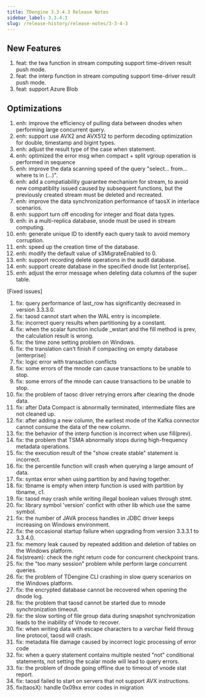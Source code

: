 ```yaml
---
title: TDengine 3.3.4.3 Release Notes
sidebar_label: 3.3.4.3
slug: /release-history/release-notes/3-3-4-3
---
```


## New Features
1. feat: the twa function in stream computing support time-driven result push mode. 
1. feat: the interp function in stream computing support time-driver result push mode. 
1. feat: support Azure Blob 

## Optimizations
1. enh: improve the efficiency of pulling data between dnodes when performing large concurrent query. 
1. enh: support use AVX2 and AVX512 to perform decoding optimization for double, timestamp and bigint types. 
1. enh: adjust the result type of the case when statement. 
1. enh: optimized the error msg when compact + split vgroup operation is performed in sequence
1. enh: improve the data scanning speed of the query "select... from... where ts in (...)". 
1. enh: add a compatiability guarantee mechanism for stream, to avoid new compatiblity issued caused by subsequent functions, but the previously created stream must be deleted and recreated. 
1. enh: improve the data synchronization performance of taosX in interlace scenarios. 
1. enh: support turn off encoding for integer and float data types. 
1. enh: in a multi-replica database, snode must be used in stream computing. 
1. enh: generate unique ID to identify each query task to avoid memory corruption. 
1. enh: speed up the creation time of the database. 
1. enh: modify the default value of s3MigrateEnabled to 0. 
1. enh: support recording delete operations in the audit database. 
1. enh: support create database in the specified dnode list [enterprise]. 
1. enh: adjust the error message when deleting data columns of the super table. 

[Fixed issues] 
1. fix: query performance of last_row has significantly decreased in version 3.3.3.0. 
1. fix: taosd cannot start when the WAL entry is incomplete. 
1. fix: incorrect query results when partitioning by a constant. 
1. fix: when the scalar function include _wstart and the fill method is prev, the calculation result is wrong. 
1. fix: the time zone setting problem on Windows. 
1. fix: the translation can't finish if compacting on empty database [enterprise] 
1. fix: logic error with transaction conflicts 
1. fix: some errors of the mnode can cause transactions to be unable to stop. 
1. fix: some errors of the mnode can cause transactions to be unable to stop. 
1. fix: the problem of taosc driver retrying errors after clearing the dnode data. 
1. fix: after Data Compact is abnormally terminated, intermediate files are not cleaned up. 
1. fix: after adding a new column, the earliest mode of the Kafka connector cannot consume the data of the new column. 
1. fix: the behavior of the interp function is incorrect when use fill(prev). 
1. fix: the problem that TSMA abnormally stops during high-frequency metadata operations. 
1. fix: the execution result of the "show create stable" statement is incorrect. 
1. fix: the percentile function will crash when querying a large amount of data. 
1. fix: syntax error when using partition by and having together. 
1. fix: tbname is empty when interp function is used with partition by tbname, c1. 
1. fix: taosd may crash while writing illegal boolean values through stmt. 
1. fix: library symbol 'version' confict with other lib which use the same symbol. 
1. fix: the number of JAVA process handles in JDBC driver keeps increasing on Windows environment. 
1. fix: the occasional startup failure when upgrading from version 3.3.3.1 to 3.3.4.0. 
1. fix: memory leak caused by repeated addition and deletion of tables on the Windows platform. 
1. fix(stream): check the right return code for concurrent checkpoint trans. 
1. fix: the "too many session" problem while perform large concurrent queries. 
2. fix: the problem of TDengine CLI crashing in slow query scenarios on the Windows platform. 
3. fix: the encrypted database cannot be recovered when opening the dnode log. 
4. fix: the problem that taosd cannot be started due to mnode synchronization timeout. 
5. fix: the slow sorting of file group data during snapshot synchronization leads to the inability of Vnode to recover. 
6. fix: when writing data with escape characters to a varchar field throug line protocol, taosd will crash. 
7. fix: metadata file damage caused by incorrect logic processing of error code 
8. fix: when a query statement contains multiple nested "not" conditional statements, not setting the scalar mode will lead to query errors. 
9. fix: the problem of dnode going offline due to timeout of vnode stat report. 
10. fix: taosd failed to start on servers that not support AVX instructions. 
11. fix(taosX): handle 0x09xx error codes in migration 
